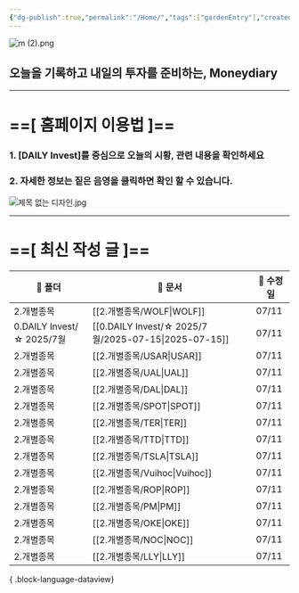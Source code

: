 ```yaml
---
{"dg-publish":true,"permalink":"/Home/","tags":["gardenEntry"],"created":"2025-06-09T13:40:49.286+09:00","updated":"2025-07-10T17:49:28.868+09:00"}
---
```


![m (2).png](/img/user/attachments/m%20(2).png)
## 오늘을 기록하고 내일의 투자를 준비하는, Moneydiary

------

# ==[ 홈페이지 이용법 ]==  

### 1. [DAILY Invest]를 중심으로 오늘의 시황, 관련 내용을 확인하세요

### 2. 자세한 정보는 짙은 음영을 클릭하면 확인 할 수 있습니다.

![제목 없는 디자인.jpg](/img/user/attachments/%EC%A0%9C%EB%AA%A9%20%EC%97%86%EB%8A%94%20%EB%94%94%EC%9E%90%EC%9D%B8.jpg)

----

# ==[ 최신 작성 글 ]==

| 📁 폴더                    | 📄 문서                                                  | 📅 수정일 |
| ------------------------ | ------------------------------------------------------ | ------ |
| 2.개별종목                   | [[2.개별종목/WOLF\|WOLF]]                               | 07/11  |
| 0.DAILY Invest/☆ 2025/7월 | [[0.DAILY Invest/☆ 2025/7월/2025-07-15\|2025-07-15]] | 07/11  |
| 2.개별종목                   | [[2.개별종목/USAR\|USAR]]                               | 07/11  |
| 2.개별종목                   | [[2.개별종목/UAL\|UAL]]                                 | 07/11  |
| 2.개별종목                   | [[2.개별종목/DAL\|DAL]]                                 | 07/11  |
| 2.개별종목                   | [[2.개별종목/SPOT\|SPOT]]                               | 07/11  |
| 2.개별종목                   | [[2.개별종목/TER\|TER]]                                 | 07/11  |
| 2.개별종목                   | [[2.개별종목/TTD\|TTD]]                                 | 07/11  |
| 2.개별종목                   | [[2.개별종목/TSLA\|TSLA]]                               | 07/11  |
| 2.개별종목                   | [[2.개별종목/Vuihoc\|Vuihoc]]                           | 07/11  |
| 2.개별종목                   | [[2.개별종목/ROP\|ROP]]                                 | 07/11  |
| 2.개별종목                   | [[2.개별종목/PM\|PM]]                                   | 07/11  |
| 2.개별종목                   | [[2.개별종목/OKE\|OKE]]                                 | 07/11  |
| 2.개별종목                   | [[2.개별종목/NOC\|NOC]]                                 | 07/11  |
| 2.개별종목                   | [[2.개별종목/LLY\|LLY]]                                 | 07/11  |

{ .block-language-dataview}

